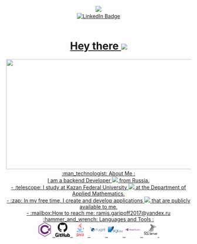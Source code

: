 <div id="header" align="center">
  <img src="https://media.giphy.com/media/a8rlSHPozsTEuh1ibJ/giphy.gif" width="100"/>
<div id="badges">
  <a href="https://vk.com/ramis.garipov0">
    <img src="https://img.shields.io/badge/VK-blue?style=for-the-badge&logo=vk&logoColor=white" alt="LinkedIn Badge"/>
  <div align="center">
    <img src="https://komarev.com/ghpvc/?username=UserRamis&style=flat-square&color=blue" alt=""/>
    <h1>
  Hey there
  <img src="https://media.giphy.com/media/hvRJCLFzcasrR4ia7z/giphy.gif" width="30px"/>
</h1>
  <div align="center">
  <img src="https://media.giphy.com/media/ZVik7pBtu9dNS/giphy.gif" width="600" height="300"/>
    </div>
    :man_technologist: About Me :
    </div>
    I am a backend Developer <img src="https://media.giphy.com/media/WUlplcMpOCEmTGBtBW/giphy.gif" width="30"> from Russia.
    <div id="badges">
    - :telescope: I study at Kazan Federal University <img src="https://media.giphy.com/media/3o7abkwfIVAeDT6RSU/giphy.gif" width="30"> at the Department of Applied Mathematics.
       <div id="badges">
         - :zap: In my free time, I create and develop applications <img src="https://media.giphy.com/media/26tn33aiTi1jkl6H6/giphy.gif" width="30"> that are publicly available to me.
         <div id="badges">
         - :mailbox:How to reach me: ramis.garipoff2017@yandex.ru
           <div id="badges">
           :hammer_and_wrench: Languages and Tools :
            <div id="badges">
  <img src="https://github.com/devicons/devicon/blob/master/icons/csharp/csharp-line.svg" title="Java" alt="Java" width="40" height="40"/>&nbsp;
  <img src="https://github.com/devicons/devicon/blob/master/icons/github/github-original-wordmark.svg" title="React" alt="React" width="40" height="40"/>&nbsp;
  <img src="https://github.com/devicons/devicon/blob/master/icons/java/java-original-wordmark.svg" title="Spring" alt="Spring" width="40" height="40"/>&nbsp;
  <img src="https://github.com/devicons/devicon/blob/master/icons/nuget/nuget-original-wordmark.svg" title="Material UI" alt="Material UI" width="40" height="40"/>&nbsp;
  <img src="https://github.com/devicons/devicon/blob/master/icons/sqlite/sqlite-original-wordmark.svg" title="Flutter" alt="Flutter" width="40" height="40"/>&nbsp;
  <img src="https://github.com/devicons/devicon/blob/master/icons/visualstudio/visualstudio-plain-wordmark.svg" title="Flutter" alt="Flutter" width="40" height="40"/>&nbsp;
 <img src="https://github.com/devicons/devicon/blob/master/icons/microsoftsqlserver/microsoftsqlserver-plain-wordmark.svg" title="Flutter" alt="Flutter" width="40" height="40"/>&nbsp;
  
